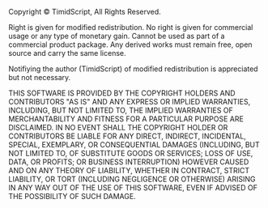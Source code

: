 Copyright © TimidScript, All Rights Reserved.

Right is given for modified redistribution. No right is given for commercial usage or 
any type of monetary gain. Cannot be used as part of a commercial product package. 
Any derived works must remain free, open source and carry the same license.

Notifiying the author (TimidScript) of modified redistribution is appreciated but not 
necessary.

THIS SOFTWARE IS PROVIDED BY THE COPYRIGHT HOLDERS AND CONTRIBUTORS "AS IS" AND ANY
EXPRESS OR IMPLIED WARRANTIES, INCLUDING, BUT NOT LIMITED TO, THE IMPLIED WARRANTIES
OF MERCHANTABILITY AND FITNESS FOR A PARTICULAR PURPOSE ARE DISCLAIMED. IN NO EVENT
SHALL THE COPYRIGHT HOLDER OR CONTRIBUTORS BE LIABLE FOR ANY DIRECT, INDIRECT, INCIDENTAL,
SPECIAL, EXEMPLARY, OR CONSEQUENTIAL DAMAGES (INCLUDING, BUT NOT LIMITED TO,
OF SUBSTITUTE GOODS OR SERVICES; LOSS OF USE, DATA, OR PROFITS; OR BUSINESS INTERRUPTION)
HOWEVER CAUSED AND ON ANY THEORY OF LIABILITY, WHETHER IN CONTRACT, STRICT LIABILITY, OR
TORT (INCLUDING NEGLIGENCE OR OTHERWISE) ARISING IN ANY WAY OUT OF THE USE OF THIS SOFTWARE,
EVEN IF ADVISED OF THE POSSIBILITY OF SUCH DAMAGE.

